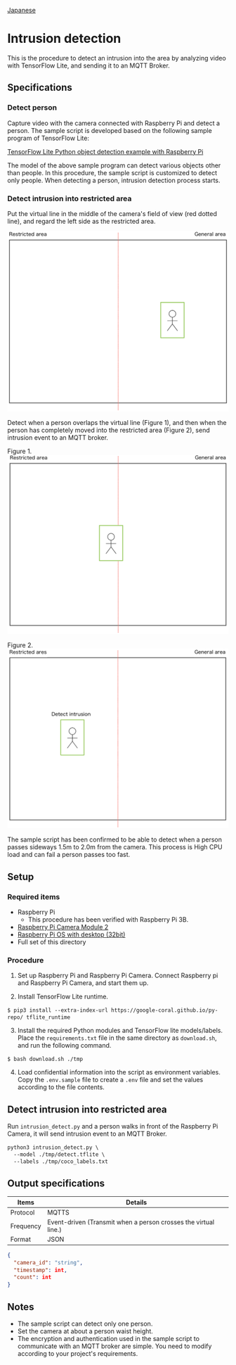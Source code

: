 [Japanese](./README.md)

# Intrusion detection

This is the procedure to detect an intrusion into the area by analyzing video with TensorFlow Lite, and sending it to an MQTT Broker.

## Specifications

### Detect person

Capture video with the camera connected with Raspberry Pi and detect a person. The sample script is developed based on the following sample program of TensorFlow Lite:

[TensorFlow Lite Python object detection example with Raspberry Pi](https://github.com/tensorflow/examples/tree/master/lite/examples/object_detection/raspberry_pi)

The model of the above sample program can detect various objects other than people. In this procedure, the sample script is customized to detect only people. When detecting a person, intrusion detection process starts.

### Detect intrusion into restricted area

Put the virtual line in the middle of the camera's field of view (red dotted line), and regard the left side as the restricted area.

![](./img/flame0.en.png)

Detect when a person overlaps the virtual line (Figure 1), and then when the person has completely moved into the restricted area (Figure 2), send intrusion event to an MQTT broker.

Figure 1.  
![](./img/flame1.en.png)

Figure 2.  
![](./img/flame2.en.png)

The sample script has been confirmed to be able to detect when a person passes sideways 1.5m to 2.0m from the camera.
This process is High CPU load and can fail a person passes too fast.

## Setup

### Required items

- Raspberry Pi
   -  This procedure has been verified with Raspberry Pi 3B.
- [Raspberry Pi Camera Module 2](https://www.raspberrypi.com/products/camera-module-v2/)
- [Raspberry Pi OS with desktop (32bit)](https://www.raspberrypi.org/software/operating-systems/#raspberry-pi-os-32-bit)
- Full set of this directory

### Procedure

1. Set up Raspberry Pi and Raspberry Pi Camera.
   Connect Raspberry pi and Raspberry Pi Camera, and start them up.  

2. Install TensorFlow Lite runtime.  
```
$ pip3 install --extra-index-url https://google-coral.github.io/py-repo/ tflite_runtime
```

3. Install the required Python modules and TensorFlow lite models/labels.    
   Place the `requirements.txt` file in the same directory as `download.sh`, and run the following command.  

```
$ bash download.sh ./tmp
```

4. Load confidential information into the script as environment variables.    
   Copy the `.env.sample` file to create a `.env` file and set the values according to the file contents.  

## Detect intrusion into restricted area

Run `intrusion_detect.py` and a person walks in front of the Raspberry Pi Camera, it will send intrusion event to an MQTT Broker.

```
python3 intrusion_detect.py \
  --model ./tmp/detect.tflite \
  --labels ./tmp/coco_labels.txt
```

## Output specifications

| Items         | Details                                                 |
| ------------ | ---------------------------------------------------- |
| Protocol   | MQTTS                                                |
| Frequency    | Event-driven (Transmit when a person crosses the virtual line.)|
| Format | JSON                                                 |

```JSON
{
  "camera_id": "string",
  "timestamp": int,
  "count": int
}
```

## Notes  
- The sample script can detect only one person.
- Set the camera at about a person waist height.
- The encryption and authentication used in the sample script to communicate with an MQTT broker are simple. You need to modify according to your project's requirements. 